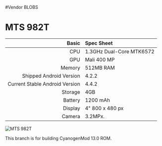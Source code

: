 #Vendor BLOBS

MTS 982T
=========================

Basic   | Spec Sheet
-------:|:-------------------------
CPU     | 1.3GHz Dual-Core MTK6572
GPU     | Mali 400 MP
Memory  | 512MB RAM
Shipped Android Version | 4.2.2
Current Stable Android Version | 4.4.2
Storage | 4GB
Battery | 1200 mAh
Display | 4" 800 x 480 px
Camera  | 3.2MPx.

![MTS 982T](http://s.4pda.to/ydidfB0ROfF9NyOcalMv6EfWP2yz2jz2urz0Bq0obcOjiz2iz1Mi8Zz0.jpg?_=0 "MTS 982T")

This branch is for building CyanogenMod 13.0 ROM.

